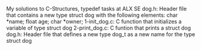 My solutions to C-Structures, typedef tasks at ALX SE
dog.h: Header file that contains a new type struct dog with the following elements:
char *name;
float age;
char *owner;
1-init_dog.c: C function that initializes a variable of type struct dog
2-print_dog.c: C funtion that prints a struct dog
dog.h: Header file that defines a new type dog_t as a new name for the type struct dog
